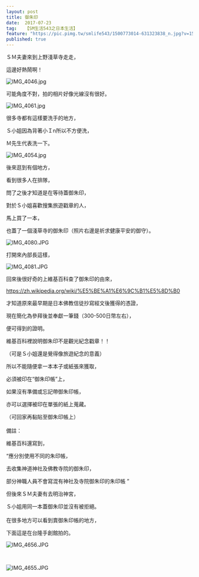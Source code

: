 ```yaml
---
layout: post
title: 御朱印
date:  2017-07-23
tag:   【SM生活543之日本生活】
feature: "https://pic.pimg.tw/smlife543/1500773014-631323838_n.jpg?v=1500773144"
published: true 
---
```

<p>ＳＭ夫妻來到上野淺草寺走走，</p>

<p>這邊好熱鬧啊！</p>

<p><img alt="IMG_4046.jpg" src="https://pic.pimg.tw/smlife543/1500773014-631323838_n.jpg?v=1500773144" title="IMG_4046.jpg"></p>

<p>可能角度不對，拍的相片好像光線沒有很好。</p>

<p><img alt="IMG_4061.jpg" src="https://pic.pimg.tw/smlife543/1500773040-223667977_n.jpg?v=1500773144" title="IMG_4061.jpg"></p>

<p>很多寺都有這樣要洗手的地方，</p>

<p>Ｓ小姐因為背著小Ｉn所以不方便洗，</p>

<p>Ｍ先生代表洗一下。</p>

<p><img alt="IMG_4054.jpg" src="https://pic.pimg.tw/smlife543/1500773078-3679109244_n.jpg?v=1500773144" title="IMG_4054.jpg"></p>

<p>後來逛到有個地方，</p>

<p>看到很多人在排隊，</p>

<p>問了之後才知道是在等待蓋御朱印，</p>

<p>對於Ｓ小姐喜歡搜集旅遊戳章的人，</p>

<p>馬上買了一本，</p>

<p>也蓋了一個淺草寺的御朱印（照片右邊是祈求健康平安的御守）。</p>

<p><img alt="IMG_4080.JPG" src="https://pic.pimg.tw/smlife543/1500774074-24643347_n.jpg?v=1500774114" title="IMG_4080.JPG"></p>

<p>打開來內部長這樣，</p>

<p><img alt="IMG_4081.JPG" src="https://pic.pimg.tw/smlife543/1500773109-2098437821_n.jpg?v=1500774114" title="IMG_4081.JPG"></p>

<p>回來後很好奇的上維基百科查了御朱印的由來，</p>

<p><a href="https://zh.wikipedia.org/wiki/%E5%BE%A1%E6%9C%B1%E5%8D%B0">https://zh.wikipedia.org/wiki/%E5%BE%A1%E6%9C%B1%E5%8D%B0</a></p>

<p class="p1">才知道原來最早期是日本佛教信徒抄寫經文後獲得的憑證，</p>

<p class="p1">現在簡化為參拜後並奉獻一筆錢（300-500日幣左右），</p>

<p class="p1">便可得到的證明。</p>

<p class="p1">維基百科裡說明御朱印不是觀光紀念戳章！！</p>

<p class="p1">（可是Ｓ小姐還是覺得像旅遊紀念的意義）</p>

<p class="p1">所以不能隨便拿一本本子或紙張來獲取，</p>

<p class="p1">必須被印在“御朱印帳”上，</p>

<p class="p1">如果沒有準備或忘記帶御朱印帳，</p>

<p class="p1">亦可以選擇被印在單張的紙上蒐藏。</p>

<p class="p1">（可回家再黏貼至御朱印帳上）<br>
<br>
備註：</p>

<p class="p1">維基百科還寫到，</p>

<p class="p1">“應分別使用不同的朱印帳，</p>

<p class="p1">去收集神道神社及佛教寺院的御朱印，</p>

<p class="p1">部分神職人員不會寫混有神社及寺院御朱印的朱印帳 ”</p>

<p class="p1">但後來ＳＭ夫妻有去明治神宮，</p>

<p class="p1">Ｓ小姐用同一本蓋御朱印並沒有被拒絕。<br>
<br>
在很多地方可以看到賣御朱印帳的地方，</p>

<p class="p1">下面這是在台隆手創館拍的。</p>

<p><img alt="IMG_4656.JPG" src="https://pic.pimg.tw/smlife543/1501149452-770158950_n.jpg" title="IMG_4656.JPG"></p>

<p>&nbsp;</p>

<p><img alt="IMG_4655.JPG" src="https://pic.pimg.tw/smlife543/1501149459-1969145559_n.jpg" title="IMG_4655.JPG"></p>

